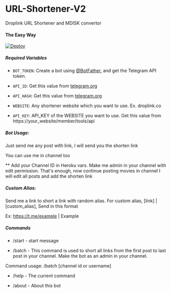 # URL-Shortener-V2
Droplink URL Shortener and MDISK convertor

#### The Easy Way

[![Deploy](https://www.herokucdn.com/deploy/button.svg)](https://heroku.com/deploy)

##### Required Variables

* `BOT_TOKEN`: Create a bot using [@BotFather](https://telegram.dog/BotFather), and get the Telegram API token.

* `API_ID`: Get this value from [telegram.org](https://my.telegram.org/apps)
* `API_HASH`: Get this value from [telegram.org](https://my.telegram.org/apps)
* `WEBSITE`: Any shortener website which you want to use. Ex. droplink.co
* `API_KEY`: API_KEY of the WEBSITE you want to use. Get this value from https://your_website/member/tools/api


##### Bot Usage:

Just send me any post with link, I will send you the shorten link

You can use me in channel too 

** Add your Channel ID in Heroku vars. Make me admin in your channel with edit permission. That's enough, now continue 
posting movies in channel I will edit all posts and add the shorten link

##### Custom Alias:

Send me a link to short a link with random alias.
For custom alias, [link] | [custom_alias], Send in this format

Ex: https://t.me/example | Example

##### Commands

* /start - start message

* /batch - This command is used to short all links from the first post to last post in your channel. Make the bot as an 
admin in your channel.

Command usage: /batch [channel id or username]

* /help - The current command

* /about - About this bot
